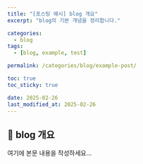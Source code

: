 ```yaml
---
title: "[포스팅 예시] blog 개요"
excerpt: "blog의 기본 개념을 정리합니다."

categories:
  - blog
tags:
  - [blog, example, test]

permalink: /categories/blog/example-post/

toc: true
toc_sticky: true

date: 2025-02-26
last_modified_at: 2025-02-26
---
```


## 🚀 blog 개요

여기에 본문 내용을 작성하세요...
